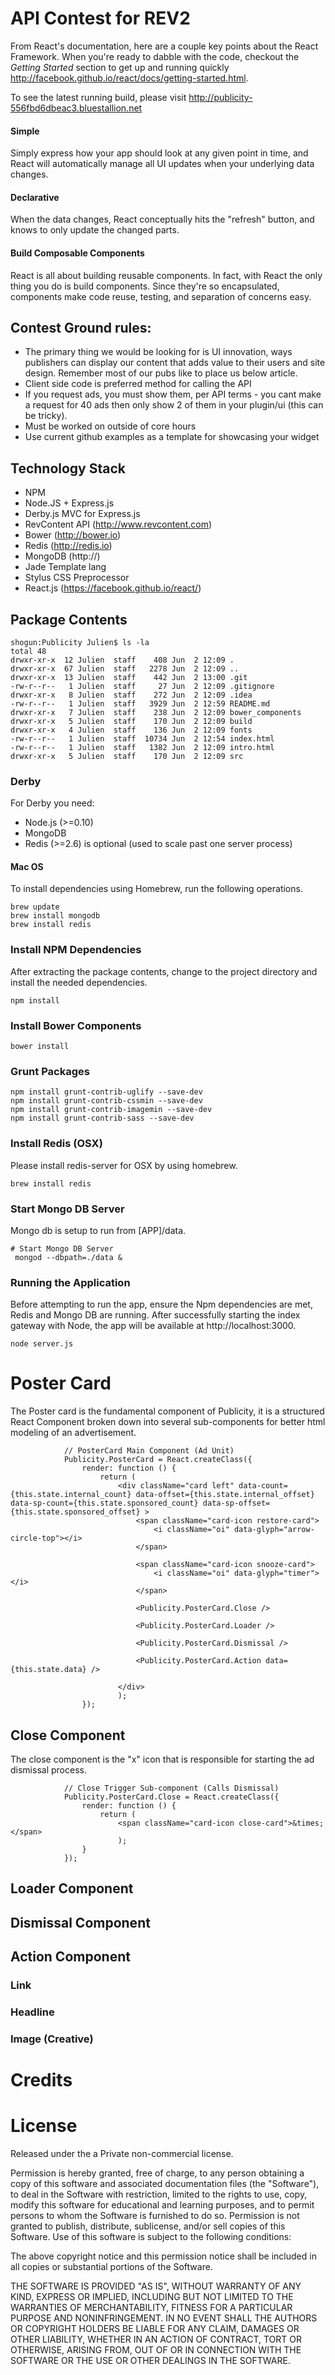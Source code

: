 # API Contest for REV2


From React's documentation, here are a couple key points about the React Framework. When you're ready to dabble with the code,
checkout the *Getting Started* section to get up and running quickly http://facebook.github.io/react/docs/getting-started.html.

To see the latest running build, please visit http://publicity-556fbd6dbeac3.bluestallion.net

#### Simple
Simply express how your app should look at any given point in time, and React will automatically manage all UI updates when your underlying data changes.

#### Declarative
When the data changes, React conceptually hits the "refresh" button, and knows to only update the changed parts.

#### Build Composable Components

React is all about building reusable components. In fact, with React the only thing you do is build components. Since they're so encapsulated, components make code reuse, testing, and separation of concerns easy.

## Contest Ground rules:
* The primary thing we would be looking for is UI innovation, ways publishers can display our content that adds value to their users and site design. Remember most of our pubs like to place us below article.
* Client side code is preferred method for calling the API
* If you request ads, you must show them, per API terms - you cant make a request for 40 ads then only show 2 of them in your plugin/ui (this can be tricky).
* Must be worked on outside of core hours
* Use current github examples as a template for showcasing your widget

## Technology Stack

* NPM
* Node.JS + Express.js
* Derby.js MVC for Express.js
* RevContent API (http://www.revcontent.com)
* Bower (http://bower.io)
* Redis (http://redis.io)
* MongoDB (http://)
* Jade Template lang
* Stylus CSS Preprocessor
* React.js (https://facebook.github.io/react/)


## Package Contents

```
shogun:Publicity Julien$ ls -la
total 48
drwxr-xr-x  12 Julien  staff    408 Jun  2 12:09 .
drwxr-xr-x  67 Julien  staff   2278 Jun  2 12:09 ..
drwxr-xr-x  13 Julien  staff    442 Jun  2 13:00 .git
-rw-r--r--   1 Julien  staff     27 Jun  2 12:09 .gitignore
drwxr-xr-x   8 Julien  staff    272 Jun  2 12:09 .idea
-rw-r--r--   1 Julien  staff   3929 Jun  2 12:59 README.md
drwxr-xr-x   7 Julien  staff    238 Jun  2 12:09 bower_components
drwxr-xr-x   5 Julien  staff    170 Jun  2 12:09 build
drwxr-xr-x   4 Julien  staff    136 Jun  2 12:09 fonts
-rw-r--r--   1 Julien  staff  10734 Jun  2 12:54 index.html
-rw-r--r--   1 Julien  staff   1382 Jun  2 12:09 intro.html
drwxr-xr-x   5 Julien  staff    170 Jun  2 12:09 src

```


### Derby
For Derby you need:

* Node.js (>=0.10)
* MongoDB
* Redis (>=2.6) is optional (used to scale past one server process)


#### Mac OS
To install dependencies using Homebrew, run the following operations.
```
brew update
brew install mongodb
brew install redis
```




### Install NPM Dependencies
After extracting the package contents, change to the project directory and install the needed dependencies.

```
npm install
```

### Install Bower Components

```
bower install
```

### Grunt Packages

```
npm install grunt-contrib-uglify --save-dev
npm install grunt-contrib-cssmin --save-dev
npm install grunt-contrib-imagemin --save-dev
npm install grunt-contrib-sass --save-dev

```

### Install Redis (OSX)
Please install redis-server for OSX by using homebrew.

```
brew install redis
```


### Start Mongo DB Server

Mongo db is setup to run from [APP]/data.

```
# Start Mongo DB Server
 mongod --dbpath=./data &
```


### Running the Application
Before attempting to run the app, ensure the Npm dependencies are met, Redis and Mongo DB are running.
After successfully starting the index gateway with Node, the app will be available at http://localhost:3000.

```
node server.js
```



# Poster Card

The Poster card is the fundamental component of Publicity, it is a structured React Component broken down into several sub-components for better html modeling of an advertisement.

```
            // PosterCard Main Component (Ad Unit)
            Publicity.PosterCard = React.createClass({
                render: function () {
                    return (
                        <div className="card left" data-count={this.state.internal_count} data-offset={this.state.internal_offset} data-sp-count={this.state.sponsored_count} data-sp-offset={this.state.sponsored_offset} >
                            <span className="card-icon restore-card">
                                <i className="oi" data-glyph="arrow-circle-top"></i>
                            </span>

                            <span className="card-icon snooze-card">
                                <i className="oi" data-glyph="timer"></i>
                            </span>

                            <Publicity.PosterCard.Close />

                            <Publicity.PosterCard.Loader />

                            <Publicity.PosterCard.Dismissal />

                            <Publicity.PosterCard.Action data={this.state.data} />

                        </div>
                        );
                });
```


## Close Component
The close component is the "x" icon that is responsible for starting the ad dismissal process.

```
            // Close Trigger Sub-component (Calls Dismissal)
            Publicity.PosterCard.Close = React.createClass({
                render: function () {
                    return (
                        <span className="card-icon close-card">&times;</span>
                        );
                }
            });
```
## Loader Component

## Dismissal Component

## Action Component

### Link

### Headline

### Image (Creative)


# Credits

# License

Released under the a Private non-commercial license.

Permission is hereby granted, free of charge, to any person obtaining a copy of this software and associated documentation files (the "Software"), to deal in the Software with restriction, limited to the rights to use, copy, modify this software for educational and learning purposes, and to permit persons to whom the Software is furnished to do so. Permission is not granted to publish, distribute, sublicense, and/or sell copies of this Software. Use of this software is subject to the following conditions:

The above copyright notice and this permission notice shall be included in all copies or substantial portions of the Software.

THE SOFTWARE IS PROVIDED "AS IS", WITHOUT WARRANTY OF ANY KIND, EXPRESS OR IMPLIED, INCLUDING BUT NOT LIMITED TO THE WARRANTIES OF MERCHANTABILITY, FITNESS FOR A PARTICULAR PURPOSE AND NONINFRINGEMENT. IN NO EVENT SHALL THE AUTHORS OR COPYRIGHT HOLDERS BE LIABLE FOR ANY CLAIM, DAMAGES OR OTHER LIABILITY, WHETHER IN AN ACTION OF CONTRACT, TORT OR OTHERWISE, ARISING FROM, OUT OF OR IN CONNECTION WITH THE SOFTWARE OR THE USE OR OTHER DEALINGS IN THE SOFTWARE.